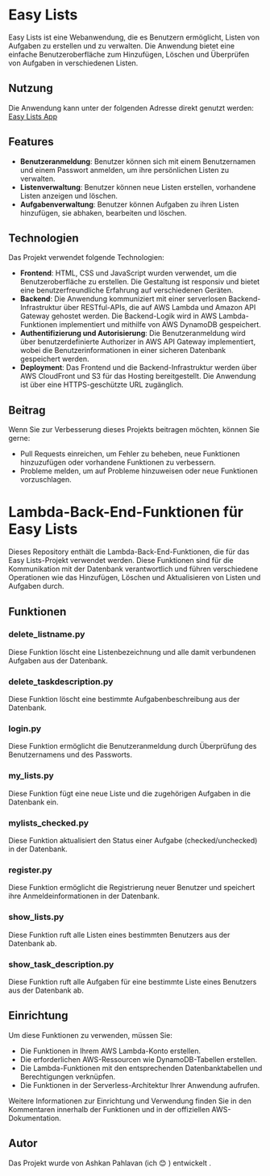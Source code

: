 # Easy Lists

Easy Lists ist eine Webanwendung, die es Benutzern ermöglicht, Listen von Aufgaben zu erstellen und zu verwalten. Die Anwendung bietet eine einfache Benutzeroberfläche zum Hinzufügen, Löschen und Überprüfen von Aufgaben in verschiedenen Listen.

## Nutzung

Die Anwendung kann unter der folgenden Adresse direkt genutzt werden: [Easy Lists App](http://my-lits-app.s3-website.eu-central-1.amazonaws.com/)

## Features

- **Benutzeranmeldung**: Benutzer können sich mit einem Benutzernamen und einem Passwort anmelden, um ihre persönlichen Listen zu verwalten.
- **Listenverwaltung**: Benutzer können neue Listen erstellen, vorhandene Listen anzeigen und löschen.
- **Aufgabenverwaltung**: Benutzer können Aufgaben zu ihren Listen hinzufügen, sie abhaken, bearbeiten und löschen.

## Technologien

Das Projekt verwendet folgende Technologien:

- **Frontend**: HTML, CSS und JavaScript wurden verwendet, um die Benutzeroberfläche zu erstellen. Die Gestaltung ist responsiv und bietet eine benutzerfreundliche Erfahrung auf verschiedenen Geräten.
- **Backend**: Die Anwendung kommuniziert mit einer serverlosen Backend-Infrastruktur über RESTful-APIs, die auf AWS Lambda und Amazon API Gateway gehostet werden. Die Backend-Logik wird in AWS Lambda-Funktionen implementiert und mithilfe von AWS DynamoDB gespeichert.
- **Authentifizierung und Autorisierung**: Die Benutzeranmeldung wird über benutzerdefinierte Authorizer in AWS API Gateway implementiert, wobei die Benutzerinformationen in einer sicheren Datenbank gespeichert werden.
- **Deployment**: Das Frontend und die Backend-Infrastruktur werden über AWS CloudFront und S3 für das Hosting bereitgestellt. Die Anwendung ist über eine HTTPS-geschützte URL zugänglich.


## Beitrag

Wenn Sie zur Verbesserung dieses Projekts beitragen möchten, können Sie gerne:

- Pull Requests einreichen, um Fehler zu beheben, neue Funktionen hinzuzufügen oder vorhandene Funktionen zu verbessern.
- Probleme melden, um auf Probleme hinzuweisen oder neue Funktionen vorzuschlagen.

# Lambda-Back-End-Funktionen für Easy Lists

Dieses Repository enthält die Lambda-Back-End-Funktionen, die für das Easy Lists-Projekt verwendet werden. Diese Funktionen sind für die Kommunikation mit der Datenbank verantwortlich und führen verschiedene Operationen wie das Hinzufügen, Löschen und Aktualisieren von Listen und Aufgaben durch.

## Funktionen

### delete_listname.py

Diese Funktion löscht eine Listenbezeichnung und alle damit verbundenen Aufgaben aus der Datenbank.

### delete_taskdescription.py

Diese Funktion löscht eine bestimmte Aufgabenbeschreibung aus der Datenbank.

### login.py

Diese Funktion ermöglicht die Benutzeranmeldung durch Überprüfung des Benutzernamens und des Passworts.

### my_lists.py

Diese Funktion fügt eine neue Liste und die zugehörigen Aufgaben in die Datenbank ein.

### mylists_checked.py

Diese Funktion aktualisiert den Status einer Aufgabe (checked/unchecked) in der Datenbank.

### register.py

Diese Funktion ermöglicht die Registrierung neuer Benutzer und speichert ihre Anmeldeinformationen in der Datenbank.

### show_lists.py

Diese Funktion ruft alle Listen eines bestimmten Benutzers aus der Datenbank ab.

### show_task_description.py

Diese Funktion ruft alle Aufgaben für eine bestimmte Liste eines Benutzers aus der Datenbank ab.

## Einrichtung

Um diese Funktionen zu verwenden, müssen Sie:
- Die Funktionen in Ihrem AWS Lambda-Konto erstellen.
- Die erforderlichen AWS-Ressourcen wie DynamoDB-Tabellen erstellen.
- Die Lambda-Funktionen mit den entsprechenden Datenbanktabellen und Berechtigungen verknüpfen.
- Die Funktionen in der Serverless-Architektur Ihrer Anwendung aufrufen.

Weitere Informationen zur Einrichtung und Verwendung finden Sie in den Kommentaren innerhalb der Funktionen und in der offiziellen AWS-Dokumentation.

## Autor

Das Projekt wurde von Ashkan Pahlavan (ich 😊 )  entwickelt .

